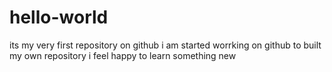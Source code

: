 # hello-world
its my very first repository on github
i am started worrking on github to built my own repository
i feel happy to learn something new
